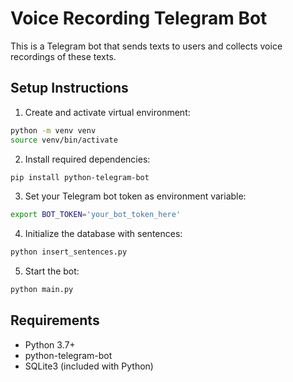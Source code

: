 # Voice Recording Telegram Bot

This is a Telegram bot that sends texts to users and collects voice recordings of these texts.

## Setup Instructions

1. Create and activate virtual environment:
```bash
python -m venv venv
source venv/bin/activate
```

2. Install required dependencies:
```bash
pip install python-telegram-bot
```

3. Set your Telegram bot token as environment variable:
```bash
export BOT_TOKEN='your_bot_token_here'
```

4. Initialize the database with sentences:
```bash
python insert_sentences.py
```

5. Start the bot:
```bash
python main.py
```

## Requirements
- Python 3.7+
- python-telegram-bot
- SQLite3 (included with Python)

